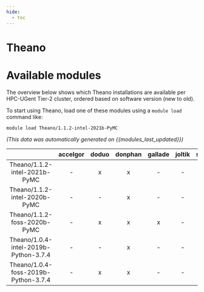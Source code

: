 ```yaml
---
hide:
  - toc
---
```


Theano
======

# Available modules


The overview below shows which Theano installations are available per HPC-UGent Tier-2 cluster, ordered based on software version (new to old).

To start using Theano, load one of these modules using a `module load` command like:

```shell
module load Theano/1.1.2-intel-2021b-PyMC
```

*(This data was automatically generated on {{modules_last_updated}})*  

| |accelgor|doduo|donphan|gallade|joltik|shinx|
| :---: | :---: | :---: | :---: | :---: | :---: | :---: |
|Theano/1.1.2-intel-2021b-PyMC|-|x|x|-|-|-|
|Theano/1.1.2-intel-2020b-PyMC|-|-|x|-|-|-|
|Theano/1.1.2-foss-2020b-PyMC|-|x|x|x|-|-|
|Theano/1.0.4-intel-2019b-Python-3.7.4|-|-|x|-|-|-|
|Theano/1.0.4-foss-2019b-Python-3.7.4|-|x|x|-|-|-|
